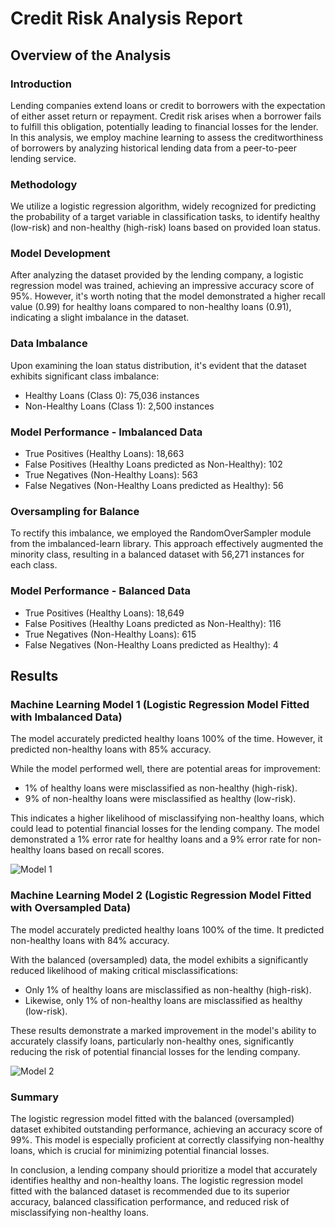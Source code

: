 # Credit Risk Analysis Report

## Overview of the Analysis

### Introduction

Lending companies extend loans or credit to borrowers with the expectation of either asset return or repayment. Credit risk arises when a borrower fails to fulfill this obligation, potentially leading to financial losses for the lender. In this analysis, we employ machine learning to assess the creditworthiness of borrowers by analyzing historical lending data from a peer-to-peer lending service.

### Methodology

We utilize a logistic regression algorithm, widely recognized for predicting the probability of a target variable in classification tasks, to identify healthy (low-risk) and non-healthy (high-risk) loans based on provided loan status.

### Model Development

After analyzing the dataset provided by the lending company, a logistic regression model was trained, achieving an impressive accuracy score of 95%. However, it's worth noting that the model demonstrated a higher recall value (0.99) for healthy loans compared to non-healthy loans (0.91), indicating a slight imbalance in the dataset.

### Data Imbalance

Upon examining the loan status distribution, it's evident that the dataset exhibits significant class imbalance:

- Healthy Loans (Class 0): 75,036 instances
- Non-Healthy Loans (Class 1): 2,500 instances

### Model Performance - Imbalanced Data

- True Positives (Healthy Loans): 18,663
- False Positives (Healthy Loans predicted as Non-Healthy): 102
- True Negatives (Non-Healthy Loans): 563
- False Negatives (Non-Healthy Loans predicted as Healthy): 56

### Oversampling for Balance

To rectify this imbalance, we employed the RandomOverSampler module from the imbalanced-learn library. This approach effectively augmented the minority class, resulting in a balanced dataset with 56,271 instances for each class.

### Model Performance - Balanced Data

- True Positives (Healthy Loans): 18,649
- False Positives (Healthy Loans predicted as Non-Healthy): 116
- True Negatives (Non-Healthy Loans): 615
- False Negatives (Non-Healthy Loans predicted as Healthy): 4

## Results

### Machine Learning Model 1 (Logistic Regression Model Fitted with Imbalanced Data)

The model accurately predicted healthy loans 100% of the time. However, it predicted non-healthy loans with 85% accuracy.

While the model performed well, there are potential areas for improvement:

- 1% of healthy loans were misclassified as non-healthy (high-risk).
- 9% of non-healthy loans were misclassified as healthy (low-risk).

This indicates a higher likelihood of misclassifying non-healthy loans, which could lead to potential financial losses for the lending company. The model demonstrated a 1% error rate for healthy loans and a 9% error rate for non-healthy loans based on recall scores.

![Model 1](https://github.com/GabrelleaNorman/credit-risk-classification/assets/130908954/860fc070-22db-4568-b679-88320244d92f)

### Machine Learning Model 2 (Logistic Regression Model Fitted with Oversampled Data)

The model accurately predicted healthy loans 100% of the time. It predicted non-healthy loans with 84% accuracy.

With the balanced (oversampled) data, the model exhibits a significantly reduced likelihood of making critical misclassifications:

- Only 1% of healthy loans are misclassified as non-healthy (high-risk).
- Likewise, only 1% of non-healthy loans are misclassified as healthy (low-risk).

These results demonstrate a marked improvement in the model's ability to accurately classify loans, particularly non-healthy ones, significantly reducing the risk of potential financial losses for the lending company.

![Model 2](https://github.com/GabrelleaNorman/credit-risk-classification/assets/130908954/efc5b74e-3bc7-4ba0-a34f-32bb5e8c0111)

### Summary

The logistic regression model fitted with the balanced (oversampled) dataset exhibited outstanding performance, achieving an accuracy score of 99%. This model is especially proficient at correctly classifying non-healthy loans, which is crucial for minimizing potential financial losses.

In conclusion, a lending company should prioritize a model that accurately identifies healthy and non-healthy loans. The logistic regression model fitted with the balanced dataset is recommended due to its superior accuracy, balanced classification performance, and reduced risk of misclassifying non-healthy loans.

